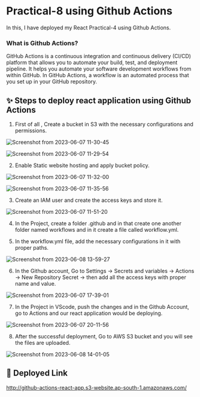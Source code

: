 # Practical-8 using Github Actions

In this, I have deployed my React Practical-4 using Github Actions.

### What is Github Actions?
GitHub Actions is a continuous integration and continuous delivery (CI/CD) platform that allows you to automate your build, test, and deployment pipeline. It helps you automate your software development workflows from within GitHub. In GitHub Actions, a workflow is an automated process that you set up in your GitHub repository.

## :sparkles: Steps to deploy react application using Github Actions
1. First of all , Create a bucket in S3 with the necessary configurations and permissions.

![Screenshot from 2023-06-07 11-30-45](https://github.com/anjali-sim/practical-8/assets/122269010/ee676786-b2aa-4e9b-a1a3-5f8127dffa7e)

![Screenshot from 2023-06-07 11-29-54](https://github.com/anjali-sim/practical-8/assets/122269010/27ece050-9f21-4365-95de-2f0e43c2f440)

2. Enable Static website hosting and apply bucket policy.

![Screenshot from 2023-06-07 11-32-00](https://github.com/anjali-sim/practical-8/assets/122269010/aef3eeb4-88fa-4a5c-8ae9-be919743f9ef)

![Screenshot from 2023-06-07 11-35-56](https://github.com/anjali-sim/practical-8/assets/122269010/9eb8fb00-48a9-467c-936d-745b125af6f9)

3. Create an IAM user and create the access keys and store it.

![Screenshot from 2023-06-07 11-51-20](https://github.com/anjali-sim/practical-8/assets/122269010/14313383-ca6d-45d7-959e-6f6e66faf225)

4. In the Project, create a folder .github and in that create one another folder named workflows and in it create a file called workflow.yml.

5. In the workflow.yml file, add the necessary configurations in it with proper paths.

![Screenshot from 2023-06-08 13-59-27](https://github.com/anjali-sim/practical-8/assets/122269010/b8c21483-fe12-4d58-9315-222b45810779)

6. In the Github account, Go to Settings -> Secrets and variables -> Actions -> New Repository Secret -> then add all the access keys with proper name and value.

![Screenshot from 2023-06-07 17-39-01](https://github.com/anjali-sim/practical-8/assets/122269010/054009aa-4bef-457c-9aeb-61ec13727475)

7. In the Project in VScode, push the changes and in the Github Account, go to Actions and our react application would be deploying.

![Screenshot from 2023-06-07 20-11-56](https://github.com/anjali-sim/practical-8/assets/122269010/6c0b7a82-157f-4eb9-a4f9-1480f021cd86)

8. After the successful deployment, Go to AWS S3 bucket and you will see the files are uploaded.

![Screenshot from 2023-06-08 14-01-05](https://github.com/anjali-sim/practical-8/assets/122269010/4546da24-55ac-4981-9858-683c95951a86)


## :rocket: Deployed Link
http://github-actions-react-app.s3-website.ap-south-1.amazonaws.com/
